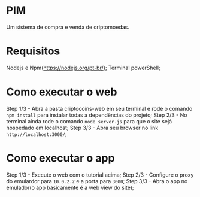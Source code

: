 # PIM
Um sistema de compra e venda de criptomoedas.

# Requisitos
Nodejs e Npm(https://nodejs.org/pt-br/);
Terminal powerShell;

# Como executar o web
Step 1/3 - Abra a pasta criptocoins-web em seu terminal e rode o comando `npm install` para instalar todas a dependências do projeto;
Step 2/3 - No terminal ainda rode o comando `node server.js` para que o site sejá hospedado em localhost;
Step 3/3 - Abra seu browser no link `http://localhost:3000/`;

# Como executar o app
Step 1/3 - Execute o web com o tutorial acima;
Step 2/3 - Configure o proxy do emulardor para `10.0.2.2` e a porta para `3000`;
Step 3/3 - Abra o app no emulador(o app basicamente é a web view do site);
